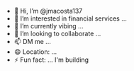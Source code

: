 - 👋 Hi, I’m @jmacosta137
- 👀 I’m interested in financial services ...
- 🌱 I’m currently vibing ... 
- 💞️ I’m looking to collaborate ...
- 📫 DM me ...
- 😄 Location: ...
- ⚡ Fun fact: ... I'm building


<!---
---!>
